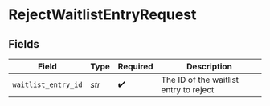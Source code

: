# RejectWaitlistEntryRequest


## Fields

| Field                                  | Type                                   | Required                               | Description                            |
| -------------------------------------- | -------------------------------------- | -------------------------------------- | -------------------------------------- |
| `waitlist_entry_id`                    | *str*                                  | :heavy_check_mark:                     | The ID of the waitlist entry to reject |